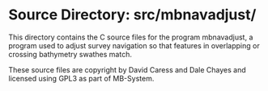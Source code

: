 # Source Directory: src/mbnavadjust/

This directory contains the C source files for the program mbnavadjust, a
program used to adjust survey navigation so that features in overlapping or
crossing bathymetry swathes match.

These source files are copyright by David Caress and Dale Chayes and licensed
using GPL3 as part of MB-System.

